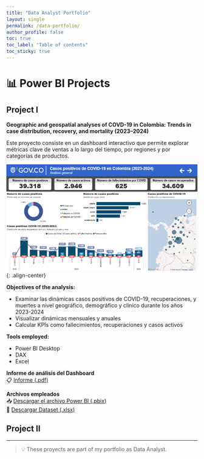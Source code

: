 ```yaml
---
title: "Data Analyst Portfolio"
layout: single
permalink: /data-portfolio/
author_profile: false
toc: true
toc_label: "Table of contents"
toc_sticky: true
---
```


# 📊 Power BI Projects  

## Project I

**Geographic and geospatial analyses of COVD-19 in Colombia: Trends in case distribution, recovery, and mortality (2023–2024)**

Este proyecto consiste en un dashboard interactivo que permite explorar métricas clave de ventas a lo largo del tiempo, por regiones y por categorías de productos.

![Dashboard](/assets/images/Resumen_PBI.PNG){: .align-center}

**Objectives of the analysis:**
- Examinar las dinámicas casos positivos de COVID-19, recuperaciones, y muertes a nivel geográfico, demográfico y clínico durante los años 2023-2024
- Visualizar dinámicas mensuales y anuales
- Calcular KPIs como fallecimientos, recuperaciones y casos activos

**Tools employed:** 
- Power BI Desktop
- DAX
- Excel

**Informe de análisis del Dashboard**  
📋 [Informe (.pdf)](/assets/files/Proyecto_Final.pdf)

**Archivos empleados**  
📥 [Descargar el archivo Power BI (.pbix)](/assets/files/Casos_positivos_de_COVID-19_en_Colombia_(2023-2024).pbix)  
📗 [Descargar Dataset (.xlsx)](/assets/files/COVID-19_Colombia_2023-2024.xlsx)  

## Project II

---

> 💡 These proyects are part of my portfolio as Data Analyst.
